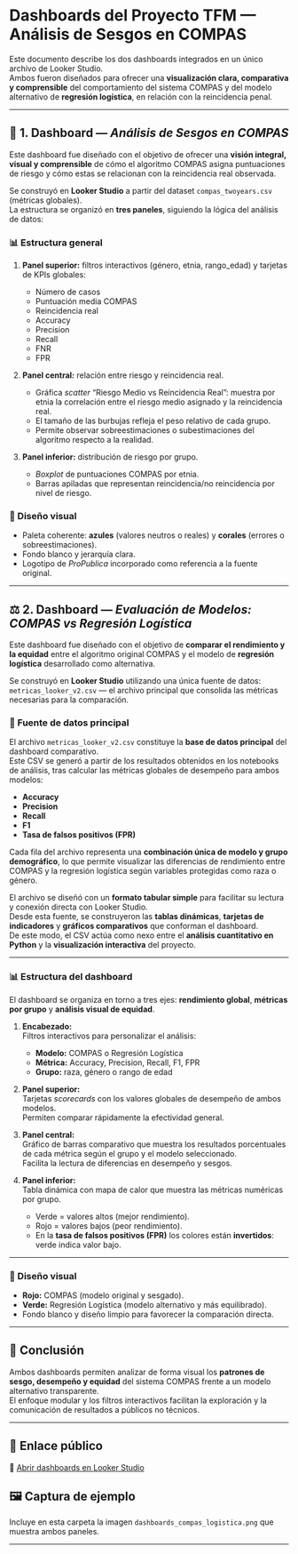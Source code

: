 # Dashboards del Proyecto TFM — Análisis de Sesgos en COMPAS

Este documento describe los dos dashboards integrados en un único archivo de Looker Studio.  
Ambos fueron diseñados para ofrecer una **visualización clara, comparativa y comprensible** del comportamiento del sistema COMPAS y del modelo alternativo de **regresión logística**, en relación con la reincidencia penal.

---

## 🧩 1. Dashboard — *Análisis de Sesgos en COMPAS*

Este dashboard fue diseñado con el objetivo de ofrecer una **visión integral, visual y comprensible** de cómo el algoritmo COMPAS asigna puntuaciones de riesgo y cómo estas se relacionan con la reincidencia real observada.

Se construyó en **Looker Studio** a partir del dataset `compas_twoyears.csv` (métricas globales).  
La estructura se organizó en **tres paneles**, siguiendo la lógica del análisis de datos:

### 📊 Estructura general
1. **Panel superior:** filtros interactivos (género, etnia, rango_edad) y tarjetas de KPIs globales:  
   - Número de casos  
   - Puntuación media COMPAS  
   - Reincidencia real  
   - Accuracy  
   - Precision  
   - Recall  
   - FNR  
   - FPR  

2. **Panel central:** relación entre riesgo y reincidencia real.  
   - Gráfica *scatter* “Riesgo Medio vs Reincidencia Real”: muestra por etnia la correlación entre el riesgo medio asignado y la reincidencia real.  
   - El tamaño de las burbujas refleja el peso relativo de cada grupo.  
   - Permite observar sobreestimaciones o subestimaciones del algoritmo respecto a la realidad.

3. **Panel inferior:** distribución de riesgo por grupo.  
   - *Boxplot* de puntuaciones COMPAS por etnia.  
   - Barras apiladas que representan reincidencia/no reincidencia por nivel de riesgo.

### 🎨 Diseño visual
- Paleta coherente: **azules** (valores neutros o reales) y **corales** (errores o sobreestimaciones).  
- Fondo blanco y jerarquía clara.  
- Logotipo de *ProPublica* incorporado como referencia a la fuente original.

---

## ⚖️ 2. Dashboard — *Evaluación de Modelos: COMPAS vs Regresión Logística*

Este dashboard fue diseñado con el objetivo de **comparar el rendimiento y la equidad** entre el algoritmo original COMPAS y el modelo de **regresión logística** desarrollado como alternativa.

Se construyó en **Looker Studio** utilizando una única fuente de datos:  
`metricas_looker_v2.csv` — el archivo principal que consolida las métricas necesarias para la comparación.

### 📂 Fuente de datos principal
El archivo `metricas_looker_v2.csv` constituye la **base de datos principal** del dashboard comparativo.  
Este CSV se generó a partir de los resultados obtenidos en los notebooks de análisis, tras calcular las métricas globales de desempeño para ambos modelos:

- **Accuracy**
- **Precision**
- **Recall**
- **F1**
- **Tasa de falsos positivos (FPR)**

Cada fila del archivo representa una **combinación única de modelo y grupo demográfico**, lo que permite visualizar las diferencias de rendimiento entre COMPAS y la regresión logística según variables protegidas como raza o género.  

El archivo se diseñó con un **formato tabular simple** para facilitar su lectura y conexión directa con Looker Studio.  
Desde esta fuente, se construyeron las **tablas dinámicas**, **tarjetas de indicadores** y **gráficos comparativos** que conforman el dashboard.  
De este modo, el CSV actúa como nexo entre el **análisis cuantitativo en Python** y la **visualización interactiva** del proyecto.

---

### 📊 Estructura del dashboard
El dashboard se organiza en torno a tres ejes: **rendimiento global**, **métricas por grupo** y **análisis visual de equidad**.

1. **Encabezado:**  
   Filtros interactivos para personalizar el análisis:  
   - **Modelo:** COMPAS o Regresión Logística  
   - **Métrica:** Accuracy, Precision, Recall, F1, FPR  
   - **Grupo:** raza, género o rango de edad  

2. **Panel superior:**  
   Tarjetas *scorecards* con los valores globales de desempeño de ambos modelos.  
   Permiten comparar rápidamente la efectividad general.

3. **Panel central:**  
   Gráfico de barras comparativo que muestra los resultados porcentuales de cada métrica según el grupo y el modelo seleccionado.  
   Facilita la lectura de diferencias en desempeño y sesgos.

4. **Panel inferior:**  
   Tabla dinámica con mapa de calor que muestra las métricas numéricas por grupo.  
   - Verde = valores altos (mejor rendimiento).  
   - Rojo = valores bajos (peor rendimiento).  
   - En la **tasa de falsos positivos (FPR)** los colores están **invertidos**: verde indica valor bajo.

---

### 🎨 Diseño visual
- **Rojo:** COMPAS (modelo original y sesgado).  
- **Verde:** Regresión Logística (modelo alternativo y más equilibrado).  
- Fondo blanco y diseño limpio para favorecer la comparación directa.

---

## 🧠 Conclusión
Ambos dashboards permiten analizar de forma visual los **patrones de sesgo, desempeño y equidad** del sistema COMPAS frente a un modelo alternativo transparente.  
El enfoque modular y los filtros interactivos facilitan la exploración y la comunicación de resultados a públicos no técnicos.

---

## 🔗 Enlace público
📎 [Abrir dashboards en Looker Studio](https://lookerstudio.google.com/u/0/reporting/2d19f8b3-8325-450c-8fdd-f06a1ab07dec/page/p_rs4hi4mywd)


## 🖼️ Captura de ejemplo
Incluye en esta carpeta la imagen `dashboards_compas_logistica.png` que muestra ambos paneles.

---
